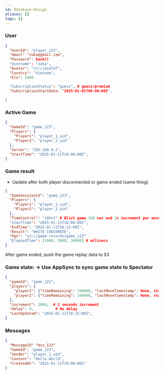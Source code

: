 ```yaml
---
id: Database-Design
aliases: []
tags: []
---
```


### User

```json
{
  "UserId": "player_123",
  "Gmail" "zuka@gmail.com",
  "Password": hash()
  "Username": "zuka",
  "Avatar": "s3://asdfdf",
  "Country": "Vietnam",
  "Elo": 1900

  "SubscriptionStatus": "guess", # guess/premium
  "SubscriptionStartDate: "2025-01-01T00:00:00Z",
  
}
```

### Active Game

```json
{
  "GameId": "game_123",
  "Players": {
    "Player1": "player_1_uid",
    "Player2": "player_2_uid"
  },
  "Server": "192.168.0.2",
  "StartTime": "2025-01-11T10:00:00Z",
}
```

### Game result

- Update after both player disconnected or game ended (same thing)

```json
{
  "GameSessionId": "game_123",
  "Players": {
    "Player1": "player_1_uid",
    "Player2": "player_2_uid"
  },
  "TimeControl": "180+2" # Blizt game 180 sec and 2s increment per move
  "StartTime": "2025-01-11T10:00:00Z",
  "EndTime": "2025-01-11T10:15:00Z",
  "Result": "WHITE_CHECKMATE",
  "Pgn": "s3://game-records/game_123"
  "ElapsedTime": [1000, 5000, 20000] # milisecs
}
```

After game ended, push the game replay data to S3

### Game state: -> Use AppSync to sync game state to Spectator

```json
{
  "gameId": "game_123",
  "players": {
    "player1": {"timeRemaining": 100000, "lastMoveTimestamp": None, status: "connecting", "LastDisconnectTime": None},
    "player2": {"timeRemaining": 100000, "lastMoveTimestamp": None, status: "connecting", "LastDisconnectTime": None},
  },
  "increment": 2000,  # 2 seconds increment
  "delay": 0,          # No delay
  "LastUpdated": "2025-01-11T10:15:00Z", 
}
```

### Messages

```json
{
  "MessageId" "mss_123"
  "GameId": "game_123",
  "Sender": "player_1_uid",
  "Content": "Hello World",
  "CreatedAt": "2025-01-11T10:00:00Z"
}
```
